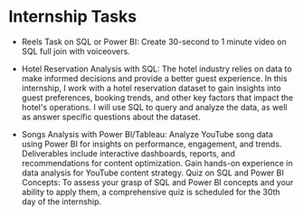 # Internship Tasks
- Reels Task on SQL or Power BI: Create 30-second to 1 minute video on SQL full join with voiceovers.

- Hotel Reservation Analysis with SQL: The hotel industry relies on data to make informed decisions and provide a better guest experience. In 
this internship, I work with a hotel reservation dataset to gain insights into guest preferences, 
booking trends, and other key factors that impact the hotel's operations. I will use SQL to query and 
analyze the data, as well as answer specific questions about the dataset.

- Songs Analysis with Power BI/Tableau: Analyze YouTube song data using Power BI for insights on performance, engagement, and trends.
Deliverables include interactive dashboards, reports, and recommendations for content optimization.
Gain hands-on experience in data analysis for YouTube content strategy.
Quiz on SQL and Power BI Concepts: To assess your grasp of SQL and Power BI concepts and your ability to apply them, a comprehensive 
quiz is scheduled for the 30th day of the internship.

